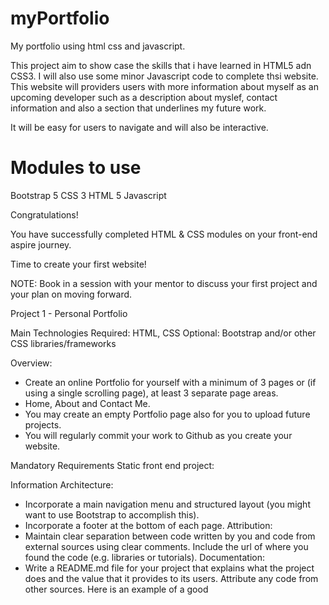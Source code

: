# myPortfolio
My portfolio using html css and javascript.  

This project aim to show case the skills that i have learned in HTML5 adn CSS3. I will also use some minor Javascript code to complete thsi website. This website will providers users with more information about myself as an upcoming developer such as a description about myslef, contact information and also a section that underlines my future work.

It will be easy for users to navigate and will also be interactive.

# Modules to use
Bootstrap 5
CSS 3
HTML 5
Javascript 


Congratulations! 

You have successfully completed HTML & CSS modules on your front-end aspire journey. 

Time to create your first website! 

NOTE: Book in a session with your mentor to discuss your first project and your plan on moving forward. 

Project 1 - Personal Portfolio

Main Technologies Required: HTML, CSS 
Optional: Bootstrap and/or other CSS libraries/frameworks

Overview:
-	Create an online Portfolio for yourself with a minimum of 3 pages or (if using a 
single scrolling page), at least 3 separate page areas.
-	 Home,  About and Contact Me. 
-	You may create an empty Portfolio page also for you to upload future projects.
-	You will regularly commit your work to Github as you create your website. 

Mandatory Requirements Static front end project: 

Information Architecture:
-	Incorporate a main navigation menu and structured layout (you might want to use Bootstrap to accomplish this). 
-	Incorporate a footer at the bottom of each page. 
Attribution:
-	Maintain clear separation between code written by you and code from external sources using clear comments. Include the url of where you found the code (e.g. libraries or tutorials). 
Documentation: 
-	Write a README.md file for your project that explains what the project does and the value that it provides to its users. Attribute any code from other sources. Here is an example of a good 

